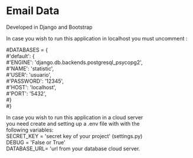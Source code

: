 # Email Data 

Developed in Django and Bootstrap 

In case you wish to run this application in localhost
you must uncomment :

#DATABASES = { <br/>
    #'default': { <br/>
        #'ENGINE': 'django.db.backends.postgresql_psycopg2', <br/>
        #'NAME': 'statistic', <br/>
        #'USER': 'usuario', <br/>
        #'PASSWORD': '12345', <br/>
       #'HOST': 'localhost', <br/>
        #'PORT': '5432', <br/>
    #}<br/>
#}

In case you wish to run this application in a cloud server<br/>
you need create and setting up a .env file with with the <br/>
following variables: <br/>
SECRET_KEY = 'secret key of your project' (settings.py) <br/>
DEBUG = 'False or True'<br/>
DATABASE_URL= 'url from your database cloud server.<br/>




